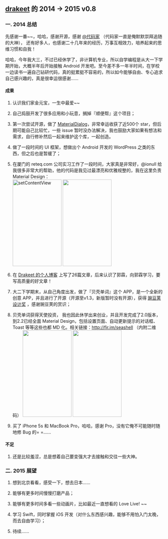[drakeet](https://github.com/drakeet) 的 2014 -> 2015 v0.8
-------------
### 一. 2014 总结
先感谢一番~~，哈哈，感谢开源，感谢 [@代码家](https://github.com/daimajia) （代码家一直是俺默默崇拜追随的大神）， 还有好多人，也感谢二十几年来的经历，万事互相效力，培养起来的思维习惯和自我！

哈哈，今年我大三，不过已经休学了，非计算机专业，所以自学编程是从大一下学期开始，大概半年后开始接触 Android 开发吧。至今差不多一年半时间，在学校一边读书一遍自己钻研代码，真的挺累挺不容易的，所以如今能够自由、专心追求自己感兴趣的，真是很幸运很感谢……

#### 成果
1.  认识我们家金元宝，一生中最爱~~

2.  自己捣鼓开发了很多应用和小玩意，搁掉『顺便帮』这个项目；

3.  第一次尝试开源，做了 [MaterialDialog](https://github.com/drakeet/MaterialDialog)，非常幸运收获了近500个 star，但后期可能自己比较忙，一些 issue 暂时没办法解决，我也鼓励大家如果有想法和需求，自行修补然后一起来维护这个库，一起创造。

4.  做了一段时间的 UI 框架，想做出个 Android 开发的 WordPress 之类的东西，但之后也是暂缓了；

5.  在厦门的 reteq.com 公司实习工作了一段时间，大家真是非常好，@ionull 给我很多非常大的帮助，他的代码是我见过最漂亮和优雅规整的，我在这里负责 Material Design：  
<img src="http://ww4.sinaimg.cn/large/86e2ff85gw1eoa6gubuufj20k00zkq6b.jpg" alt="setContentView" title=" " width="156" height="277" />  <img src="http://ww3.sinaimg.cn/large/86e2ff85gw1eoa6hbfm51j20k00zkgnz.jpg" alt=" " title=" " width="156" height="277" />

6.  在 [Drakeet 的个人博客](http://drakeet.me) 上写了26篇文章，后来认识了郭霖，向郭霖学习，要写高质量的好文章！

7. 大二下学期末，从自己角度出发，做了『贝壳单词』这个 APP，是一个全新的创意 APP，并且进行了开源（开源至v1.3，新版暂时没有开源），获得 [豌豆荚设计奖](http://www.wandoujia.com/award/blog/me.drakeet.seashell) ，感谢豌豆荚的赏识；

8. 贝壳单词获得天使投资， 我也因此休学出来创业，并且开发完成了2.0版本， 到2.2已经全面 Material Design，包括设置页面、自动更新提示的对话框、Toast 等等这些也都  MD 化。相关链接：http://fir.im/seashell （内附二维码）
<img src="http://ww1.sinaimg.cn/large/86e2ff85gw1eoa6iiqcsxj20k00zkdje.jpg" alt=" " title=" " width="156" height="277" />  <img src="http://ww1.sinaimg.cn/large/86e2ff85gw1eoa6ixt847j20k00zkgoz.jpg" alt=" " title=" " width="156" height="277" />

9. 买了 iPhone 5s 和 MacBook Pro，哈哈，感谢 Pro，没有它俺不可能随时随地修 Bug 的= =……
#### 不足
1.  还是比较羞涩，总是想着自己要变强大才去接触和交往一些大神。 

### 二. 2015 展望

1.  想到北京看看，感受一下，想去日本……

2.  能够有更多时间慢慢打磨产品；

3.  能够有更多时间多看一些动画片，比如最近一直想看的 Love Live! ~~

4.  学习 Swift，同时掌握 iOS 开发（对什么东西感兴趣，能够不用怕入门太晚，而去自由学习）；

5.  待续…… 
